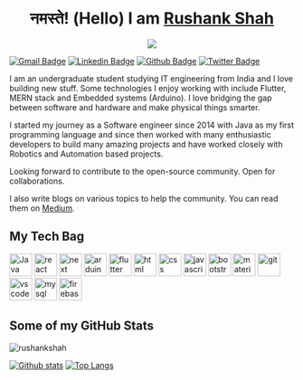 
<h1 align=center>नमस्ते! (Hello) I am <a href='https://rushankshah.vercel.app/'>Rushank Shah</a></h1>
<p align=center><img src='https://media.giphy.com/media/iIqmM5tTjmpOB9mpbn/giphy.gif'></p>

[![Gmail Badge](https://img.shields.io/badge/-rushankshah65@gmail.com-c14438?style=flat&logo=Gmail&logoColor=white&link=mailto:rushankshah65@gmail.com)](mailto:rushankshah65@gmail.com) 
[![Linkedin Badge](https://img.shields.io/badge/-RushankShah-0072b1?style=flat&logo=Linkedin&logoColor=white&link=https://www.linkedin.com/in/rushank-shah-65836b1a6/)](https://www.linkedin.com/in/rushank-shah-65836b1a6/)
[![Github Badge](https://img.shields.io/badge/-rushankshah-grey?style=flat&logo=github&logoColor=white&link=https://github.com/rushankshah/)](https://www.github.com/rushankshah/)
[![Twitter Badge](https://img.shields.io/badge/-ShahRushank-0072b1?style=flat&logo=Twitter&logoColor=white&link=https://twitter.com/ShahRushank)](https://twitter.com/ShahRushank)

<p>
I am an undergraduate student studying IT engineering from India and I love building new stuff. Some technologies I enjoy working with include Flutter, MERN stack and Embedded systems (Arduino). I  love bridging the gap between software and hardware and make physical things smarter.

I started my journey as a Software engineer since 2014 with Java as my first programming language and since then worked with many enthusiastic developers to build many amazing projects and have worked closely with Robotics and Automation based projects.

Looking forward to contribute to the open-source community. Open for collaborations.

I also write blogs on various topics to help the community. You can read them on <a href='https://rushankshah65.medium.com/'>Medium</a>.

</p>

## My Tech Bag

<img src='https://devicons.github.io/devicon/devicon.git/icons/java/java-original.svg' height=40 width=40 alt='Java'>
<img src='https://devicons.github.io/devicon/devicon.git/icons/react/react-original-wordmark.svg' height=40 width=40 alt='react'>
<img src='https://upload.vectorlogo.zone/logos/nextjs/images/2d3864ef-00e0-4026-ab1d-30e4a98e2899.svg' height=40 width=40 alt='next'>
<img src='https://www.vectorlogo.zone/logos/arduino/arduino-icon.svg' height=40 width=40 alt='arduino'>
<img src='https://devicons.github.io/devicon/devicon.git/icons/flutter/flutter-original.svg' height=40 width=40 alt='flutter'>
<img src='https://devicons.github.io/devicon/devicon.git/icons/html5/html5-plain-wordmark.svg' height=40 width=40 alt='html'>
<img src='https://devicons.github.io/devicon/devicon.git/icons/css3/css3-original-wordmark.svg' height=40 width=40 alt='css'>
<img src='https://devicons.github.io/devicon/devicon.git/icons/javascript/javascript-original.svg' height=40 width=40 alt='javascript'>
<img src='https://devicons.github.io/devicon/devicon.git/icons/bootstrap/bootstrap-plain-wordmark.svg' height=40 width=40 alt='bootstrap'>
<img src='https://raw.githubusercontent.com/prplx/svg-logos/5585531d45d294869c4eaab4d7cf2e9c167710a9/svg/materialize.svg' height=40 width=40 alt='materializecss'>
<img src='https://devicons.github.io/devicon/devicon.git/icons/git/git-original-wordmark.svg' height=40 width=40 alt='git'>
<img src='https://www.vectorlogo.zone/logos/visualstudio_code/visualstudio_code-ar21.svg' height=40 width=40 alt='vscode'>
<img src='https://devicons.github.io/devicon/devicon.git/icons/mysql/mysql-original-wordmark.svg' height=40 width=40 alt='mysql'>
<img src='https://www.vectorlogo.zone/logos/firebase/firebase-icon.svg' height=40 width=40 alt='firebase'>




## Some of my GitHub Stats

<p align=left> <img src=https://komarev.com/ghpvc/?username=rushankshah alt=rushankshah /> </p>

[![Github stats](https://github-readme-stats.vercel.app/api?username=rushankshah&show_icons=true&include_all_commits=true)](https://github.com/rushankshah/github-readme-stats)
[![Top Langs](https://github-readme-stats.vercel.app/api/top-langs/?username=rushankshah&layout=compact)](https://github.com/rushankshah/github-readme-stats)
